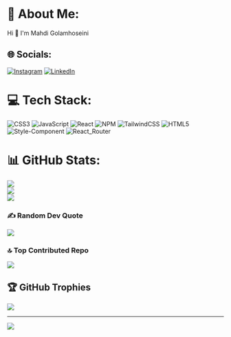 # 💫 About Me:
 Hi 👋 I'm Mahdi Golamhoseini


## 🌐 Socials:
[![Instagram](https://img.shields.io/badge/Instagram-%23E4405F.svg?logo=Instagram&logoColor=white)](https://instagram.com/m6hdix) [![LinkedIn](https://img.shields.io/badge/LinkedIn-%230077B5.svg?logo=linkedin&logoColor=white)](https://linkedin.com/in/mahdi-golamhoseini-0aba50241) 

# 💻 Tech Stack:
![CSS3](https://img.shields.io/badge/css3-%231572B6.svg?style=for-the-badge&logo=css3&logoColor=white) ![JavaScript](https://img.shields.io/badge/javascript-%23323330.svg?style=for-the-badge&logo=javascript&logoColor=%23F7DF1E) ![React](https://img.shields.io/badge/react-%2320232a.svg?style=for-the-badge&logo=react&logoColor=%2361DAFB) ![NPM](https://img.shields.io/badge/NPM-%23000000.svg?style=for-the-badge&logo=npm&logoColor=white) ![TailwindCSS](https://img.shields.io/badge/tailwindcss-%2338B2AC.svg?style=for-the-badge&logo=tailwind-css&logoColor=white) ![HTML5](https://img.shields.io/badge/html5-%23E34F26.svg?style=for-the-badge&logo=html5&logoColor=white)  ![Style-Component](https://img.shields.io/badge/styled--components-DB7093?style=for-the-badge&logo=styled-components&logoColor=white)  ![React_Router](https://img.shields.io/badge/React_Router-CA4245?style=for-the-badge&logo=react-router&logoColor=white)
# 📊 GitHub Stats:
![](https://github-readme-stats.vercel.app/api?username=m6hdix&theme=react&hide_border=false&include_all_commits=true&count_private=true)<br/>
![](https://github-readme-streak-stats.herokuapp.com/?user=m6hdix&theme=react&hide_border=false)<br/>
![](https://github-readme-stats.vercel.app/api/top-langs/?username=m6hdix&theme=react&hide_border=false&include_all_commits=true&count_private=true&layout=compact)
### ✍️ Random Dev Quote
![](https://quotes-github-readme.vercel.app/api?type=horizontal&theme=tokyonight)

### 🔝 Top Contributed Repo
![](https://github-contributor-stats.vercel.app/api?username=m6hdix&limit=5&theme=dark&combine_all_yearly_contributions=true)

## 🏆 GitHub Trophies
![](https://github-profile-trophy.vercel.app/?username=m6hdix&theme=radical&no-frame=true&no-bg=true&margin-w=4)


---
[![](https://visitcount.itsvg.in/api?id=m6hdix&icon=0&color=0)](https://visitcount.itsvg.in)
